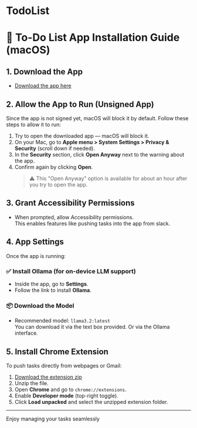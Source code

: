 # TodoList

# 📝 To-Do List App Installation Guide (macOS)

## 1. Download the App
- [Download the app here](https://github.com/kushalpatil07/TodoList/releases/download/v0.1/todolist.zip) 

## 2. Allow the App to Run (Unsigned App)
Since the app is not signed yet, macOS will block it by default. Follow these steps to allow it to run:

1. Try to open the downloaded app — macOS will block it.
2. On your Mac, go to **Apple menu > System Settings > Privacy & Security** (scroll down if needed).
3. In the **Security** section, click **Open Anyway** next to the warning about the app.
4. Confirm again by clicking **Open**.
   > ⚠️ This "Open Anyway" option is available for about an hour after you try to open the app.

## 3. Grant Accessibility Permissions
- When prompted, allow Accessibility permissions.  
  This enables features like pushing tasks into the app from slack.

## 4. App Settings
Once the app is running:

### ✅ Install Ollama (for on-device LLM support)
- Inside the app, go to **Settings**.
- Follow the link to install **Ollama**.

### 📦 Download the Model
- Recommended model: `llama3.2:latest`  
  You can download it via the text box provided. Or via the Ollama interface.

## 5. Install Chrome Extension
To push tasks directly from webpages or Gmail:

1. [Download the extension zip](https://github.com/kushalpatil07/TodoList/releases/download/v0.1/chrome_extension.zip)
2. Unzip the file.
3. Open **Chrome** and go to `chrome://extensions`.
4. Enable **Developer mode** (top-right toggle).
5. Click **Load unpacked** and select the unzipped extension folder.

---

Enjoy managing your tasks seamlessly

